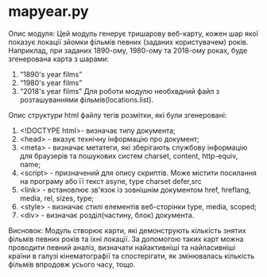 # mapyear.py
Опис модуля:
Цей модуль генерує тришарову веб-карту, кожен шар якої показує локації зйомки фільмів певних (заданих користувачем) років.
Наприклад, при заданих 1890-ому, 1980-ому та 2018-ому роках, буде згенерована карта з шарами:
1)	“1890's year films”
2)	“1980's year films”
3)	“2018's year films”
Для роботи модулю необхвдний файл з розташуваннями фільмів(locations.list).

Опис структури html файлу тегів розмітки, які були згенеровані:
1)	\<!DOCTYPE html>- визначає типу документа;
2)	\<head> - вказує технічну інформацію про документ;
3)	 \<meta> - визначає метатеги, які зберігають службову інформацію для браузерів та пошукових систем charset, content, http-equiv, name;
4)	\<script> - призначений для опису скриптів. Може містити посилання на програму або її текст asyne, type charset defer,src
5)	 \<link> - встановлює зв'язок із зовнішнім документом href, hreflang, media, rel, sizes, type;
6)	 \<style> - визначає стилі елементів веб-сторінки type, media, scoped;
7)	 \<div> - визначає розділ(частину, блок) документа.

Висновок:
Модуль створює карти, які демонструють кількість знятих фільмів певних років та їхні локації. За допомогою таких карт можна проводити певний аналіз, визначати найактивніші та найпасивніші країни в галузі кінематографії та спостерігати, як змінювалась кількість фільмів впродовж усього часу,  тощо. 

